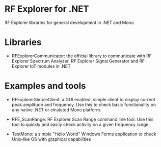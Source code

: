 # RF Explorer for .NET

RF Explorer libraries for general development in .NET and Mono

# Libraries

* RFExplorerCommunicator: the official library to communicate with RF Explorer Spectrum Analyzer, RF Explorer Signal Generator and RF Explorer IoT modules in .NET

# Examples and tools

* RFExplorerSimpleClient: a GUI enabled, simple client to display current peak amplitude and frequency. Use this to check basic functionality on any native .NET or emulated Mono platform.

* RFE_ScanRange: RF Explorer Scan Range command line tool. Use this tool to quickly and easily check activity on a given frequency range.

* TestMono: a simple "Hello World" Windows Forms application to check Unix-like OS with graphical capabilities
